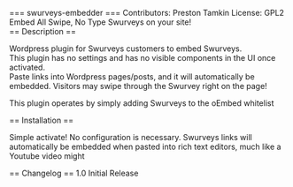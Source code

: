 === swurveys-embedder === 
Contributors: Preston Tamkin License: GPL2  Embed All Swipe, No Type Swurveys on your site!  
== Description == 

Wordpress plugin for Swurveys customers to embed Swurveys.  
This plugin has no settings and has no visible components in the UI once activated.  
Paste links into Wordpress pages/posts, and it will automatically be embedded. 
Visitors may swipe through the Swurvey right on the page!  

This plugin operates by simply adding Swurveys to the oEmbed whitelist  

== Installation == 

Simple activate! No configuration is necessary. Swurveys links will automatically be embedded when pasted into rich text editors, much like a Youtube video might  

== Changelog == 
1.0 Initial Release
